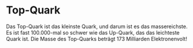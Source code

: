# Top-Quark

Das Top-Quark ist das kleinste Quark, und darum ist es das massereichste. Es ist
fast 100.000-mal so schwer wie das Up-Quark, das das leichteste Quark ist. Die
Masse des Top-Quarks beträgt 173 Milliarden Elektronenvolt!
